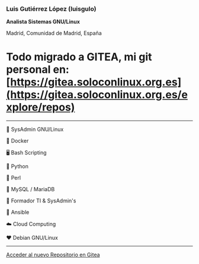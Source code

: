 ### Luis Gutiérrez López (luisgulo)

**Analista Sistemas GNU/Linux**

Madrid, Comunidad de Madrid, España

# Todo migrado a GITEA, mi git personal en: [https://gitea.soloconlinux.org.es](https://gitea.soloconlinux.org.es/explore/repos)


---

🐧 SysAdmin GNU/Linux

🐳 Docker 

🖥️ Bash Scripting

🐍 Python 

🐪 Perl 

🐬 MySQL / MariaDB

👥 Formador TI  & SysAdmin's

💢 Ansible

☁️ Cloud Computing

❤️ Debian GNU/Linux

---
[Acceder al nuevo Repositorio en Gitea](https://gitea.soloconlinux.org.es/explore/repos)


